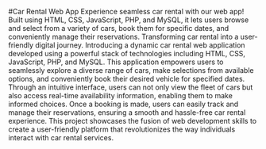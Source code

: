 #Car Rental Web App
Experience seamless car rental with our web app! Built using HTML, CSS, JavaScript, PHP, and MySQL, it lets users browse and select from a variety of cars, book them for specific dates, and conveniently manage their reservations. Transforming car rental into a user-friendly digital journey. Introducing a dynamic car rental web application developed using a powerful stack of technologies including HTML, CSS, JavaScript, PHP, and MySQL. This application empowers users to seamlessly explore a diverse range of cars, make selections from available options, and conveniently book their desired vehicle for specified dates. Through an intuitive interface, users can not only view the fleet of cars but also access real-time availability information, enabling them to make informed choices. Once a booking is made, users can easily track and manage their reservations, ensuring a smooth and hassle-free car rental experience. This project showcases the fusion of web development skills to create a user-friendly platform that revolutionizes the way individuals interact with car rental services.


